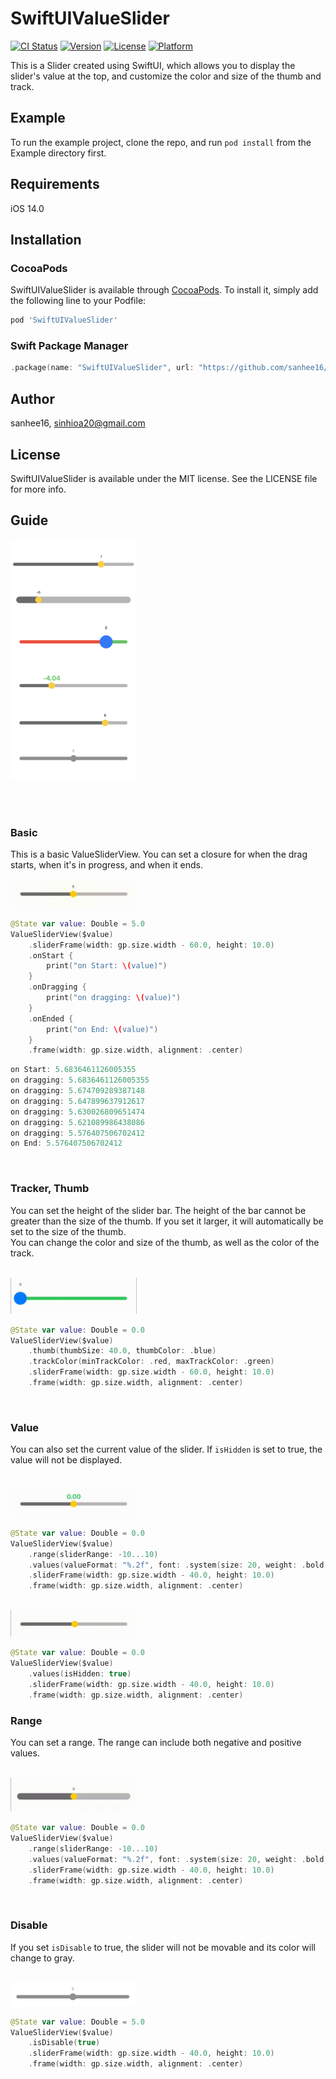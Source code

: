 # SwiftUIValueSlider

[![CI Status](https://img.shields.io/travis/sanhee16/SwiftUIValueSlider.svg?style=flat)](https://travis-ci.org/sanhee16/SwiftUIValueSlider)
[![Version](https://img.shields.io/cocoapods/v/SwiftUIValueSlider.svg?style=flat)](https://cocoapods.org/pods/SwiftUIValueSlider)
[![License](https://img.shields.io/cocoapods/l/SwiftUIValueSlider.svg?style=flat)](https://cocoapods.org/pods/SwiftUIValueSlider)
[![Platform](https://img.shields.io/cocoapods/p/SwiftUIValueSlider.svg?style=flat)](https://cocoapods.org/pods/SwiftUIValueSlider)

This is a Slider created using SwiftUI, which allows you to display the slider's value at the top, and customize the color and size of the thumb and track.

## Example

To run the example project, clone the repo, and run `pod install` from the Example directory first.

## Requirements

iOS 14.0

## Installation

### CocoaPods

SwiftUIValueSlider is available through [CocoaPods](https://cocoapods.org). To install
it, simply add the following line to your Podfile:

```ruby
pod 'SwiftUIValueSlider'
```

### Swift Package Manager

```swift
.package(name: "SwiftUIValueSlider", url: "https://github.com/sanhee16/SwiftUIValueSlider.git", from: "0.1.0")
```

## Author

sanhee16, sinhioa20@gmail.com

## License

SwiftUIValueSlider is available under the MIT license. See the LICENSE file for more info.

## Guide

<img src='./resources/main.png' width='40%'> <br/><br/>

<br/>

### Basic

This is a basic ValueSliderView. You can set a closure for when the drag starts, when it's in progress, and when it ends.

<img src='./resources/slider_basic.gif' width='40%'>

```swift
@State var value: Double = 5.0
ValueSliderView($value)
    .sliderFrame(width: gp.size.width - 60.0, height: 10.0)
    .onStart {
        print("on Start: \(value)")
    }
    .onDragging {
        print("on dragging: \(value)")
    }
    .onEnded {
        print("on End: \(value)")
    }
    .frame(width: gp.size.width, alignment: .center)
```

```swift
on Start: 5.6836461126005355
on dragging: 5.6836461126005355
on dragging: 5.674709289387148
on dragging: 5.647899637912617
on dragging: 5.630026809651474
on dragging: 5.621089986438086
on dragging: 5.576407506702412
on End: 5.576407506702412
```

<br/>

### Tracker, Thumb

You can set the height of the slider bar. The height of the bar cannot be greater than the size of the thumb. If you set it larger, it will automatically be set to the size of the thumb.  
You can change the color and size of the thumb, as well as the color of the track.

<br/><img src='./resources/slider_color.gif' width='40%'>

```swift
@State var value: Double = 0.0
ValueSliderView($value)
    .thumb(thumbSize: 40.0, thumbColor: .blue)
    .trackColor(minTrackColor: .red, maxTrackColor: .green)
    .sliderFrame(width: gp.size.width - 60.0, height: 10.0)
    .frame(width: gp.size.width, alignment: .center)
```

<br/>

### Value

You can also set the current value of the slider. If <code>isHidden</code> is set to true, the value will not be displayed.

<br/><img src='./resources/slider_value.gif' width='40%'>

```swift
@State var value: Double = 0.0
ValueSliderView($value)
    .range(sliderRange: -10...10)
    .values(valueFormat: "%.2f", font: .system(size: 20, weight: .bold, design: .default), fontColor: .green, isHidden: false)
    .sliderFrame(width: gp.size.width - 40.0, height: 10.0)
    .frame(width: gp.size.width, alignment: .center)
```

<br/><img src='./resources/slider_non_value.gif' width='40%'>

```swift
@State var value: Double = 0.0
ValueSliderView($value)
    .values(isHidden: true)
    .sliderFrame(width: gp.size.width - 40.0, height: 10.0)
    .frame(width: gp.size.width, alignment: .center)
```

### Range

You can set a range. The range can include both negative and positive values.

<br/><img src='./resources/slider_minor.gif' width='40%'>

```swift
@State var value: Double = 0.0
ValueSliderView($value)
    .range(sliderRange: -10...10)
    .values(valueFormat: "%.2f", font: .system(size: 20, weight: .bold, design: .default), fontColor: .green, isHidden: false)
    .sliderFrame(width: gp.size.width - 40.0, height: 10.0)
    .frame(width: gp.size.width, alignment: .center)
```

<br/>

### Disable

If you set <code>isDisable</code> to true, the slider will not be movable and its color will change to gray.

<br/><img src='./resources/disable.png' width='40%'>

```swift
@State var value: Double = 5.0
ValueSliderView($value)
    .isDisable(true)
    .sliderFrame(width: gp.size.width - 40.0, height: 10.0)
    .frame(width: gp.size.width, alignment: .center)
```
